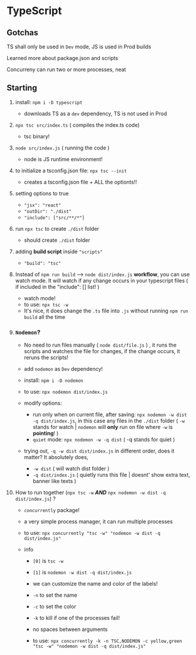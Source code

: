 # TypeScript

## Gotchas

TS shall only be used in `Dev` mode, JS is used in Prod builds

Learned more about package.json and scripts

Concurreny can run two or more processes, neat

## Starting

1. install: `npm i -D typescript`

    - downloads TS as a `dev` dependency, TS is not used in Prod

2. `npx tsc src/index.ts` ( compiles the index.ts code)

    - tsc binary!

3. `node src/index.js` ( running the code )

    - node is JS runtime environment!

4. to initialize a tsconfig.json file: `npx tsc --init`

    - creates a tsconfig.json file + ALL the optionts!!

5. setting options to true

    - `"jsx": "react"`
    - `"outDir": "./dist"`
    - `"include": ["src/**/*"]`

6. run `npx tsc` to create `./dist` folder

    - should create `./dist` folder

7. adding **build script** inside `"scripts"`

    - `"build": "tsc"`

8. Instead of `npm run build` --> `node dist/index.js` **workflow**, you can use watch mode. It will watch if any change occurs in your typescript files ( if included in the "include": [] list! )

    - watch mode!
    - to use: `npx tsc -w`
    - It's nice, it does change the `.ts` file into `.js` without running `npm run build` all the time

9. ### `Nodemon`?

    - No need to run files manually ( `node dist/file.js` ) , it runs the scripts and watches the file for changes, if the change occurs, it reruns the scripts!
    - add `nodemon` as `Dev` dependency!
    - install: `npm i -D nodemon`
    - to use: `npx nodemon dist/index.js`

    - modify options:

        - run only when on current file, after saving: `npx nodemon -w dist -q dist/index.js`, in this case any files in the `./dist` folder ( `-w` stands for watch | `nodemon` will **only** run on file where `-w` is **pointing**! )
        - `quiet` mode: `npx nodemon -w -q dist` ( -q stands for quiet )

    - trying out, `-q -w dist dist/index.js` in different order, does it matter? It absolutely does,
        - `-w dist` ( will watch dist folder )
        - `-q dist/index.js` ( quietly runs this file | doesnt' show extra text, banner like texts )

10. How to run together (`npx tsc -w` **_AND_** `npx nodemon -w dist -q dist/index.js`) ?

    - `concurrently` package!
    - a very simple process manager, it can run multiple processes
    - to use: `npx concurrently "tsc -w" "nodemon -w dist -q dist/index.js"`

    - info

        - `[0]` is `tsc -w`
        - `[1]` is `nodemon -w dist -q dist/index.js`
        - we can customize the name and color of the labels!

        - `-n` to set the name
        - `-c` to set the color
        - `-k` to kill if one of the processes fail!
        - no spaces between arguments
        - to use: `npx concurrently -k -n TSC,NODEMON -c yellow,green "tsc -w" "nodemon -w dist -q dist/index.js"`
